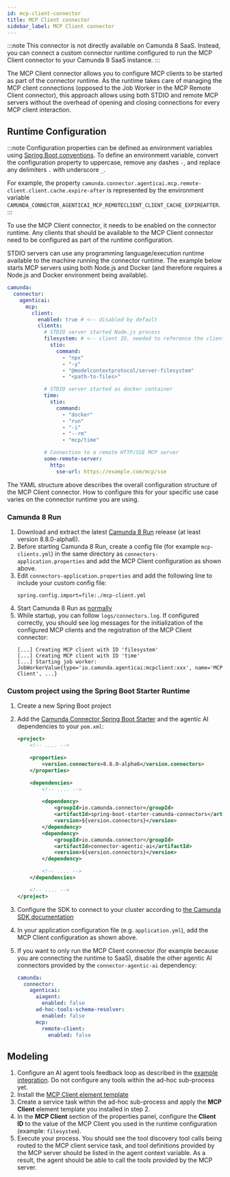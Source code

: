 ```yaml
---
id: mcp-client-connector
title: MCP Client connector
sidebar_label: MCP Client connector
---
```


:::note
This connector is not directly available on Camunda 8 SaaS. Instead, you can connect a custom connector runtime
configured to run the MCP Client connector to your Camunda 8 SaaS instance.
:::

The MCP Client connector allows you to configure MCP clients to be started as part of the connector runtime. As the
runtime takes care of managing the MCP client connections (opposed to the Job Worker in the MCP Remote Client
connector), this approach allows using both STDIO and remote MCP servers without the overhead of opening and closing
connections for every MCP client interaction.

## Runtime Configuration

:::note
Configuration properties can be defined as environment variables
using [Spring Boot conventions](https://docs.spring.io/spring-boot/reference/features/external-config.html#features.external-config.typesafe-configuration-properties.relaxed-binding.environment-variables).
To define an environment variable, convert the configuration property to uppercase, remove any dashes `-`, and replace
any delimiters `.` with underscore `_`.

For example, the property `camunda.connector.agenticai.mcp.remote-client.client.cache.expire-after` is represented by
the environment variable `CAMUNDA_CONNECTOR_AGENTICAI_MCP_REMOTECLIENT_CLIENT_CACHE_EXPIREAFTER`.
:::

To use the MCP Client connector, it needs to be enabled on the connector runtime. Any clients that should be available
to the MCP Client connector need to be configured as part of the runtime configuration.

STDIO servers can use any programming language/execution runtime available to the machine running the connector runtime.
The example below starts MCP servers using both Node.js and Docker (and therefore requires a Node.js and Docker
environment being available).

```yaml
camunda:
  connector:
    agenticai:
      mcp:
        client:
          enabled: true # <-- disabled by default
          clients:
            # STDIO server started Node.js process
            filesystem: # <-- client ID, needed to reference the client in the MCP Client connector configuration
              stio:
                command:
                  - "npx"
                  - "-y"
                  - "@modelcontextprotocol/server-filesystem"
                  - "<path-to-files>"

            # STDIO server started as docker container
            time:
              stio:
                command:
                  - "docker"
                  - "run"
                  - "-i"
                  - "--rm"
                  - "mcp/time"

            # Connection to a remote HTTP/SSE MCP server
            some-remote-server:
              http:
                sse-url: https://example.com/mcp/sse
```

The YAML structure above describes the overall configuration structure of the MCP Client connector. How to configure
this for your specific use case varies on the connector runtime you are using.

### Camunda 8 Run

1. Download and extract the latest [Camunda 8 Run](../../../../self-managed/setup/deploy/local/c8run.md) release (at
   least version 8.8.0-alpha6).
2. Before starting Camunda 8 Run, create a config file (for example `mcp-clients.yml`) in the same directory as
   `connectors-application.properties` and add the MCP Client configuration as shown above.
3. Edit `connectors-application.properties` and add the following line to include your custom config file:
   ```properties
   spring.config.import=file:./mcp-client.yml
   ```
4. Start Camunda 8 Run as [normally](../../../../self-managed/setup/deploy/local/c8run.md#install-and-start-camunda-8-run)
5. While startup, you can follow `logs/connectors.log`. If configured correctly, you should see log messages for the
   initialization of the configured MCP clients and the registration of the MCP Client connector:
   ```log
   [...] Creating MCP client with ID 'filesystem'
   [...] Creating MCP client with ID 'time'
   [...] Starting job worker: JobWorkerValue{type='io.camunda.agenticai:mcpclient:xxx', name='MCP Client', ...}
   ```

### Custom project using the Spring Boot Starter Runtime

1. Create a new Spring Boot project
2. Add
   the [Camunda Connector Spring Boot Starter](../../../connectors/custom-built-connectors/connector-sdk.md#spring-boot-starter-runtime)
   and the agentic AI dependencies to your `pom.xml`:

   ```xml
   <project>
       <!-- .... -->

       <properties>
           <version.connectors>8.8.0-alpha6</version.connectors>
       </properties>

       <dependencies>
           <!-- .... -->

           <dependency>
               <groupId>io.camunda.connector</groupId>
               <artifactId>spring-boot-starter-camunda-connectors</artifactId>
               <version>${version.connectors}</version>
           </dependency>
           <dependency>
               <groupId>io.camunda.connector</groupId>
               <artifactId>connector-agentic-ai</artifactId>
               <version>${version.connectors}</version>
           </dependency>

           <!-- .... -->
       </dependencies>

       <!-- .... -->
   </project>
   ```

3. Configure the SDK to connect to your cluster according
   to [the Camunda SDK documentation](../../../../apis-tools/spring-zeebe-sdk/getting-started.md#configuring-the-camunda-8-connection)
4. In your application configuration file (e.g. `application.yml`), add the MCP Client configuration as shown above.
5. If you want to only run the MCP Client connector (for example because you are connecting the runtime to SaaS),
   disable the other agentic AI connectors provided by the `connector-agentic-ai` dependency:

   ```yaml
   camunda:
     connector:
       agenticai:
         aiagent:
           enabled: false
         ad-hoc-tools-schema-resolver:
           enabled: false
         mcp:
           remote-client:
             enabled: false
   ```

## Modeling

1. Configure an AI agent tools feedback loop as described in
   the [example integration](../../../connectors/out-of-the-box-connectors/agentic-ai-aiagent-example.md). Do not
   configure any tools within the ad-hoc sub-process yet.
2. Install
   the [MCP Client element template](https://github.com/camunda/connectors/blob/8.8.0-alpha6/connectors/agentic-ai/element-templates/agenticai-mcp-client-outbound-connector.json)
3. Create a service task within the ad-hoc sub-process and apply the **MCP Client** element template you
   installed in step 2.
4. In the **MCP Client** section of the properties panel, configure the **Client ID** to the value of the MCP Client you
   used in the runtime configuration (example: `filesystem`).
5. Execute your process. You should see the tool discovery tool calls being routed to the MCP client service task, and
   tool definitions provided by the MCP server should be listed in the agent context variable. As a result, the agent
   should be able to call the tools provided by the MCP server.
